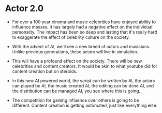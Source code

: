 # Actor 2.0

- For over a 100 year cinema and music celebrities have enjoyed ability to influence masses. It has largely had a negative effect on the individual personality. The impact has been so deep and lasting that it's really hard to exaggerate the effect of celebrity culture on the society.

- With the advent of AI, we'll see a new breed of actors and musicians. Unlike previous generations, these actors will live in simulation.

- This will have a profound effect on the society. There will be new celebrities and content creators. It would be akin to what youtube did for content creation but on steroids.
 
- In this new AI powered world, the script can be written by AI, the actors can played be AI, the music created AI, the editing can be done AI, and the distribution can be managed AI, you see where this is going. 

- The competition for gaining influence over others is going to be different. Content creation is getting automated, just like everything else. 